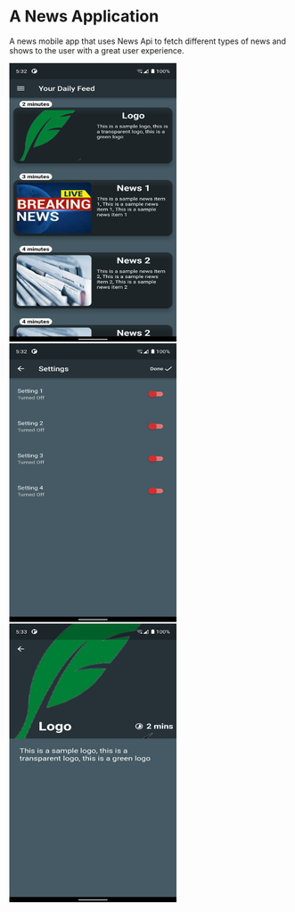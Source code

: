 # A News Application

A news mobile app that uses News Api to fetch different types of news and shows to the user with a great user experience.

<p>
<img src = "assets/images/ss1.png" alt = "screenshot 1"  width = "300" height = "500"> 
<img src = "assets/images/ss2.png" alt = "screenshot 2"  width = "300" height = "500"> 
<img src = "assets/images/ss3.png" alt = "screenshot 3"  width = "300" height = "500"> 
<p>
